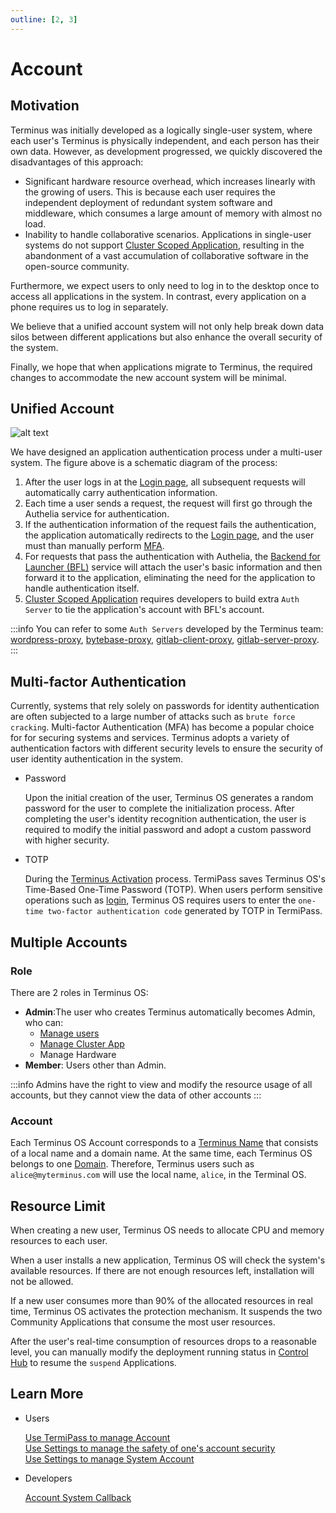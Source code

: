 ```yaml
---
outline: [2, 3]
---
```


# Account

## Motivation

Terminus was initially developed as a logically single-user system, where each user's Terminus is physically independent, and each person has their own data. However, as development progressed, we quickly discovered the disadvantages of this approach:

- Significant hardware resource overhead, which increases linearly with the growing of users. This is because each user requires the independent deployment of redundant system software and middleware, which consumes a large amount of memory with almost no load.
- Inability to handle collaborative scenarios. Applications in single-user systems do not support [Cluster Scoped Application](./application.md#cluster-scoped-application), resulting in the abandonment of a vast accumulation of collaborative software in the open-source community. 

Furthermore, we expect users to only need to log in to the desktop once to access all applications in the system. In contrast, every application on a phone requires us to log in separately.

We believe that a unified account system will not only help break down data silos between different applications but also enhance the overall security of the system.

Finally, we hope that when applications migrate to Terminus, the required changes to accommodate the new account system will be minimal.

## Unified Account

![alt text](/images/overview/terminus/account.jpg)

We have designed an application authentication process under a multi-user system. The figure above is a schematic diagram of the process:

1. After the user logs in at the [Login page](../../how-to/terminus/setup/login.md), all subsequent requests will automatically carry authentication information.
2. Each time a user sends a request, the request will first go through the Authelia service for authentication.
3. If the authentication information of the request fails the authentication, the application automatically redirects to the [Login page](../../how-to/terminus/setup/login.md), and the user must than manually perform [MFA](#multi-factor-authentication).
4. For requests that pass the authentication with Authelia, the [Backend for Launcher (BFL)](https://github.com/beclab/bfl) service will attach the user's basic information and then forward it to the application, eliminating the need for the application to handle authentication itself.
5. [Cluster Scoped Application](./application.md#cluster-scoped-application) requires developers to build extra `Auth Server` to tie the application's account with BFL's account.
   
  :::info
  You can refer to some `Auth Servers` developed by the Terminus team: [wordpress-proxy](https://github.com/beclab/wordpress-proxy), [bytebase-proxy](https://github.com/beclab/bytebase-proxy), [gitlab-client-proxy](https://github.com/beclab/gitlab-client-proxy), [gitlab-server-proxy](https://github.com/beclab/gitlab-server-proxy).
  :::

## Multi-factor Authentication 

Currently, systems that rely solely on passwords for identity authentication are often subjected to a large number of attacks such as `brute force cracking`. Multi-factor Authentication (MFA) has become a popular choice for for securing systems and services. Terminus adopts a variety of authentication factors with different security levels to ensure the security of user identity authentication in the system.

- Password

  Upon the initial creation of the user, Terminus OS generates a random password for the user to complete the initialization process. After completing the user's identity recognition authentication, the user is required to modify the initial password and adopt a custom password with higher security.

- TOTP

  During the [Terminus Activation](../../how-to/terminus/setup/wizard.md) process. TermiPass saves Terminus OS's Time-Based One-Time Password (TOTP). When users perform sensitive operations such as [login](../../how-to/terminus/setup/login.md), Terminus OS requires users to enter the `one-time two-factor authentication code` generated by TOTP in TermiPass.

## Multiple Accounts

### Role

There are 2 roles in Terminus OS:

- **Admin**:The user who creates Terminus automatically becomes Admin, who can:
  - [Manage users](../../how-to/terminus/settings/account.md)
  - [Manage Cluster App](./application.md#cluster-application)
  -  Manage Hardware
- **Member**: Users other than Admin.

:::info
Admins have the right to view and modify the resource usage of all accounts, but they cannot view the data of other accounts
:::

### Account

Each Terminus OS Account corresponds to a [Terminus Name](../snowinning/terminus-name.md) that consists of a local name and a domain name. At the same time, each Terminus OS belongs to one [Domain](../snowinning/terminus-name.md#domain). Therefore, Terminus users such as `alice@myterminus.com` will use the local name, `alice`, in the Terminal OS.

## Resource Limit

When creating a new user, Terminus OS needs to allocate CPU and memory resources to each user.

When a user installs a new application, Terminus OS will check the system's available resources. If there are not enough resources left, installation will not be allowed.

If a new user consumes more than 90% of the allocated resources in real time, Terminus OS activates the protection mechanism. It suspends the two Community Applications that consume the most user resources.

After the user's real-time consumption of resources drops to a reasonable level, you can manually modify the deployment running status in [Control Hub](../../how-to/terminus/controlhub/browse.md#modify-running-status) to resume the `suspend` Applications.

## Learn More

- Users

  [Use TermiPass to manage Account](../../how-to/termipass/account/index.md)<br>
  [Use Settings to manage the safety of one's account security](../../how-to/terminus/settings/home.md)<br>
  [Use Settings to manage System Account](../../how-to/terminus/settings/account.md)

- Developers

  [Account System Callback](../../developer/develop/advanced/account.md)<br>
